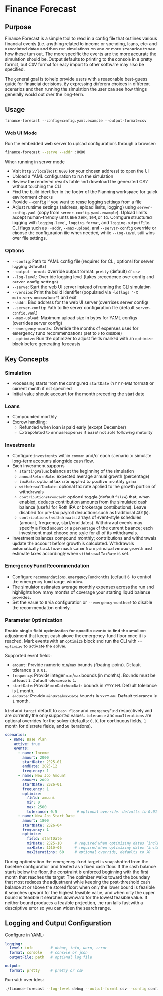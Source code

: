 # Finance Forecast

## Purpose

Finance Forecast is a simple tool to read in a config file that outlines various financial events (i.e. anything related to income or spending, loans, etc) and associated dates and then run simulations on one or more scenarios to see how these turn out. The more specific the events are the more accurate the simulation should be. Output defaults to printing to the console in a pretty format, but CSV format for easy import to other software may also be specified.

The general goal is to help provide users with a reasonable best-guess guide for financial decisions. By expressing different choices in different scenarios and then running the simulation the user can see how things generally would out over the long-term.

## Usage

```
finance-forecast --config=config.yaml.example --output-format=csv
```

### Web UI Mode

Run the embedded web server to upload configurations through a browser:

```bash
finance-forecast --serve --addr :8080
```

When running in server mode:

- Visit `http://localhost:8080` (or your chosen address) to open the UI
- Upload a YAML configuration to run the simulation
- Review the rendered results table and download the generated CSV without touching the CLI
- Find the build identifier in the footer of the Planning workspace for quick environment checks
- Provide `--config` if you want to reuse logging settings from a file
- Adjust runtime settings (address, upload limits, logging) using `server-config.yaml` (copy from `server-config.yaml.example`). Upload limits accept human-friendly units like `256K`, `10M`, or `1G`. Configure structured logging with `logging.level`, `logging.format`, and `logging.outputFile`. CLI flags such as `--addr`, `--max-upload`, and `--server-config` override or choose the configuration file when needed, while `--log-level` still wins over file settings.

### Options
- `--config`: Path to YAML config file (required for CLI; optional for server logging defaults)
- `--output-format`: Override output format: `pretty` (default) or `csv`
- `--log-level`: Override logging level (takes precedence over config and server-config settings)
- `--serve`: Start the web UI server instead of running the CLI simulation
- `--version`: Print the build identifier (populated via `-ldflags "-X main.version=<value>"`) and exit
- `--addr`: Bind address for the web UI server (overrides server config)
- `--server-config`: Path to the server configuration file (default `server-config.yaml`)
- `--max-upload`: Maximum upload size in bytes for YAML configs (overrides server config)
- `--emergency-months`: Override the months of expenses used for emergency fund recommendations (set to `0` to disable)
- `--optimize`: Run the optimizer to adjust fields marked with an `optimize` block before generating forecasts

## Key Concepts

### Simulation
- Processing starts from the configured `startDate` (YYYY-MM format) or current month if not specified
- Initial value should account for the month preceding the start date

### Loans
- Compounded monthly
- Escrow handling:
  - Refunded when loan is paid early (except December)
  - Extrapolated to annual expense if asset not sold following maturity

### Investments
- Configure `investments` within `common` and/or each scenario to simulate long-term accounts alongside cash flow.
- Each investment supports:
  - `startingValue`: balance at the beginning of the simulation
  - `annualReturnRate`: expected average annual growth (percentage)
  - `taxRate`: optional tax rate applied to positive monthly gains
  - `withdrawalTaxRate`: optional tax rate applied to the growth portion of withdrawals
  - `contributionsFromCash`: optional toggle (default `false`) that, when enabled, deducts contribution amounts from the simulated cash balance (useful for Roth IRA or brokerage contributions). Leave disabled for pre-tax payroll deductions such as traditional 401(k).
  - `contributions` / `withdrawals`: arrays of event-style schedules (amount, frequency, start/end dates). Withdrawal events may specify a fixed `amount` or a `percentage` of the current balance; each investment must choose one style for all of its withdrawals.
- Investment balances compound monthly; contributions and withdrawals update the account before growth is calculated. Withdrawals automatically track how much came from principal versus growth and estimate taxes accordingly when `withdrawalTaxRate` is set.

### Emergency Fund Recommendation
- Configure `recommendations.emergencyFundMonths` (default `6`) to control the emergency fund target window.
- The simulator estimates average monthly expenses across the run and highlights how many months of coverage your starting liquid balance provides.
- Set the value to `0` via configuration or `--emergency-months=0` to disable the recommendation entirely.

### Parameter Optimization

Enable single-field optimization for specific events to find the smallest adjustment that keeps cash above the emergency-fund floor once it is reached. Mark events with an `optimize` block and run the CLI with `--optimize` to activate the solver.

Supported event fields:

- `amount`: Provide numeric `min`/`max` bounds (floating-point). Default tolerance is `0.01`.
- `frequency`: Provide integer `min`/`max` bounds (in months). Bounds must be at least `1`. Default tolerance is `1`.
- `startDate`: Provide `minDate`/`maxDate` bounds in `YYYY-MM`. Default tolerance is `1` month.
- `endDate`: Provide `minDate`/`maxDate` bounds in `YYYY-MM`. Default tolerance is `1` month.

`kind` and `target` default to `cash_floor` and `emergencyFund` respectively and are currently the only supported values. `tolerance` and `maxIterations` are optional overrides for the solver (defaults: `0.01` for continuous fields, `1` month for discrete fields, and `50` iterations).

```yaml
scenarios:
  - name: Base Plan
    active: true
    events:
      - name: Income
        amount: 2000
        startDate: 2025-01
        endDate: 2025-12
        frequency: 1
      - name: New Job Amount
        amount: 2000
        startDate: 2026-01
        frequency: 1
        optimize:
          field: amount
          min: 0
          max: 2500
          tolerance: 0.5         # optional override, defaults to 0.01 for amount
      - name: New Job Start Date
        amount: 1800
        startDate: 2026-04
        frequency: 1
        optimize:
          field: startDate
          minDate: 2025-10      # required when optimizing dates (inclusive)
          maxDate: 2026-08      # required when optimizing dates (inclusive)
          maxIterations: 60     # optional override, defaults to 50
```

During optimization the emergency-fund target is snapshotted from the baseline configuration and treated as a fixed cash floor. If the cash balance starts below the floor, the constraint is enforced beginning with the first month that reaches the target. The optimizer walks toward the boundary that most reduces the adjustment while keeping the post-threshold cash balance at or above the stored floor: when only the lower bound is feasible it searches upward for the highest feasible value, and when only the upper bound is feasible it searches downward for the lowest feasible value. If neither bound produces a feasible projection, the run fails fast with a descriptive error so you can widen the search range.

## Logging and Output Configuration

Configure in YAML:
```yaml
logging:
  level: info        # debug, info, warn, error
  format: console    # console or json
  outputFile: path   # optional log file

output:
  format: pretty     # pretty or csv
```

Run with overrides:
```bash
./finance-forecast --log-level debug --output-format csv --config config.yaml
```
